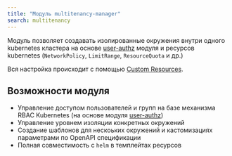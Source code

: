 ```yaml
---
title: "Модуль multitenancy-manager"
search: multitenancy
---
```


Модуль позволяет создавать изолированные окружения внутри одного kubernetes кластера на основе [user-authz](../../modules/140-user-authz) модуля и ресурсов kubernetes (`NetworkPolicy`, `LimitRange`, `ResourceQuota` и др.)

Вся настройка происходит с помощью [Custom Resources](cr.html).

## Возможности модуля

- Управление доступом пользователей и групп на базе механизма RBAC Kubernetes (на основе модуля [user-authz](../../modules/140-user-authz))
- Управление уровнем изоляции конкретных окружений
- Создание шаблонов для нескоьких окружений и кастомизациях параметрами по OpenAPI спецификации
- Полная совместимость с `helm` в темплейтах ресурсов
